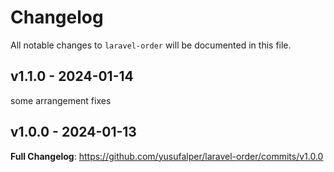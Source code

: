# Changelog

All notable changes to `laravel-order` will be documented in this file.

## v1.1.0 - 2024-01-14

some arrangement fixes

## v1.0.0 - 2024-01-13

**Full Changelog**: https://github.com/yusufalper/laravel-order/commits/v1.0.0
